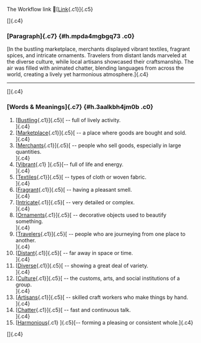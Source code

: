 The Workflow link
👏[[Link](https://www.google.com/url?q=http://www.google.com&sa=D&source=editors&ust=1755985251233019&usg=AOvVaw3JGtmx-mqTwM7Yi1O9ENE1){.c1}]{.c5}

[]{.c4}

### [Paragraph]{.c7} {#h.mpda4mgbgq73 .c0}

[In the bustling marketplace, merchants displayed vibrant textiles,
fragrant spices, and intricate ornaments. Travelers from distant lands
marveled at the diverse culture, while local artisans showcased their
craftsmanship. The air was filled with animated chatter, blending
languages from across the world, creating a lively yet harmonious
atmosphere.]{.c4}

------------------------------------------------------------------------

[]{.c4}

### [Words & Meanings]{.c7} {#h.3aalkbh4jm0b .c0}

1.  [[Bustling](https://www.google.com/url?q=http://www.google.com&sa=D&source=editors&ust=1755985251234445&usg=AOvVaw1jBdQJlo3KwJXUy9fQD53W){.c1}]{.c5}[ --
    full of lively activity.\
    ]{.c4}
2.  [[Marketplace](https://www.google.com/url?q=http://www.google.com&sa=D&source=editors&ust=1755985251234736&usg=AOvVaw3Ehdel9A01fRIw5odxauPh){.c1}]{.c5}[ --
    a place where goods are bought and sold.\
    ]{.c4}
3.  [[Merchants](https://www.google.com/url?q=http://www.google.com&sa=D&source=editors&ust=1755985251235044&usg=AOvVaw1rqaR9NvbqShKvaMC8r_ca){.c1}]{.c5}[ --
    people who sell goods, especially in large quantities.\
    ]{.c4}
4.  [[Vibrant](https://www.google.com/url?q=http://www.google.com&sa=D&source=editors&ust=1755985251235316&usg=AOvVaw0BzjpsGCVYaDZUlFoKxJCw){.c1}
    ]{.c5}[-- full of life and energy.\
    ]{.c4}
5.  [[Textiles](https://www.google.com/url?q=http://www.google.com&sa=D&source=editors&ust=1755985251235547&usg=AOvVaw3c_CfE3ibJd0b9IE6_Nvxo){.c1}]{.c5}[ --
    types of cloth or woven fabric.\
    ]{.c4}
6.  [[Fragrant](https://www.google.com/url?q=http://www.google.com&sa=D&source=editors&ust=1755985251235736&usg=AOvVaw2RvFB9oGOVt_Q5N81lXLf7){.c1}]{.c5}[ --
    having a pleasant smell.\
    ]{.c4}
7.  [[Intricate](https://www.google.com/url?q=http://www.google.com&sa=D&source=editors&ust=1755985251235920&usg=AOvVaw1HV_hjNZOWV33sWd_7LNyc){.c1}]{.c5}[ --
    very detailed or complex.\
    ]{.c4}
8.  [[Ornaments](https://www.google.com/url?q=http://www.google.com&sa=D&source=editors&ust=1755985251236127&usg=AOvVaw2EMNrbWCJp4jhgfWzNmAmE){.c1}]{.c5}[ --
    decorative objects used to beautify something.\
    ]{.c4}
9.  [[Travelers](https://www.google.com/url?q=http://www.google.com&sa=D&source=editors&ust=1755985251236426&usg=AOvVaw2tpyNDhfjBa6sJyte9UkOs){.c1}]{.c5}[ --
    people who are journeying from one place to another.\
    ]{.c4}
10. [[Distant](https://www.google.com/url?q=http://www.google.com&sa=D&source=editors&ust=1755985251236716&usg=AOvVaw1NvtMySp_8F8J-6zcjFA-i){.c1}]{.c5}[ --
    far away in space or time.\
    ]{.c4}
11. [[Diverse](https://www.google.com/url?q=http://www.google.com&sa=D&source=editors&ust=1755985251236926&usg=AOvVaw2jKKPjPxfd7k8X1vS6DW6P){.c1}]{.c5}[ --
    showing a great deal of variety.\
    ]{.c4}
12. [[Culture](https://www.google.com/url?q=http://www.google.com&sa=D&source=editors&ust=1755985251237156&usg=AOvVaw0mbRY-ZZeF6O4n9Go-tVc1){.c1}]{.c5}[ --
    the customs, arts, and social institutions of a group.\
    ]{.c4}
13. [[Artisans](https://www.google.com/url?q=http://www.google.com&sa=D&source=editors&ust=1755985251237414&usg=AOvVaw1QhrpQUXZh6h7e-TsNUoPc){.c1}]{.c5}[ --
    skilled craft workers who make things by hand.\
    ]{.c4}
14. [[Chatter](https://www.google.com/url?q=http://www.google.com&sa=D&source=editors&ust=1755985251237618&usg=AOvVaw2c4_3ryF-y7yBcjKHIn3B6){.c1}]{.c5}[ --
    fast and continuous talk.\
    ]{.c4}
15. [[Harmonious](https://www.google.com/url?q=http://www.google.com&sa=D&source=editors&ust=1755985251237810&usg=AOvVaw1XqYbx84Oujbv5zS2L-mYt){.c1}
    ]{.c5}[-- forming a pleasing or consistent whole.]{.c4}

[]{.c4}

